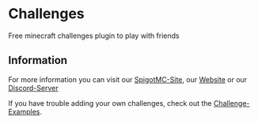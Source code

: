 # Challenges
Free minecraft challenges plugin to play with friends

## Information
For more information you can visit our [SpigotMC-Site](https://www.spigotmc.org/resources/80548/), our [Website](https://coding-area.net) or our [Discord-Server](https://discord.gg/74Ay5zF)

If you have trouble adding your own challenges, check out the [Challenge-Examples](https://github.com/KxmischesDomi/Challenges-Example/).